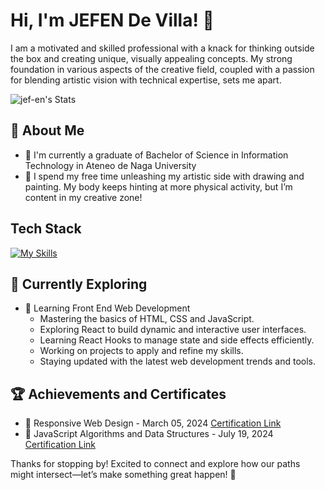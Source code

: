 # Hi, I'm JEFEN De Villa! 👋

I am a motivated and skilled professional with a knack for thinking outside the box and creating unique, visually appealing concepts. My strong foundation in various aspects of the creative field, coupled with a passion for blending artistic vision with technical expertise, sets me apart.

![jef-en's Stats](https://github-readme-stats.vercel.app/api?username=jef-en&theme=vue-dark&show_icons=true&hide_border=true&count_private=true)

## 🚀 About Me

- 🔭 I'm currently a graduate of Bachelor of Science in Information Technology in Ateneo de Naga University
- 👯 I spend my free time unleashing my artistic side with drawing and painting. My body keeps hinting at more physical activity, but I’m content in my creative zone!

## Tech Stack
[![My Skills](https://skillicons.dev/icons?i=html,css,js,react,py,cs,cpp,unity,xd,figma)](https://skillicons.dev)

## 🌱 Currently Exploring

- 🚀 Learning Front End Web Development
  - Mastering the basics of HTML, CSS and JavaScript.
  - Exploring React to build dynamic and interactive user interfaces.
  - Learning React Hooks to manage state and side effects efficiently.
  - Working on projects to apply and refine my skills.
  - Staying updated with the latest web development trends and tools.

 ## 🏆 Achievements and Certificates

- 🌟 Responsive Web Design - March 05, 2024 [Certification Link](https://www.freecodecamp.org/certification/Jef-en/responsive-web-design)
- 🌟 JavaScript Algorithms and Data Structures - July 19, 2024 [Certification Link](https://www.freecodecamp.org/certification/Jef-en/javascript-algorithms-and-data-structures-v8)


Thanks for stopping by! Excited to connect and explore how our paths might intersect—let’s make something great happen! 🚀

<!--

Here are some ideas to get you started:

- 🔭 I’m currently working on ...
- 🌱 I’m currently learning ...
- 👯 I’m looking to collaborate on ...
- 🤔 I’m looking for help with ...
- 💬 Ask me about ...
- 📫 How to reach me: ...
- 😄 Pronouns: ...
- ⚡ Fun fact: ...
-->
